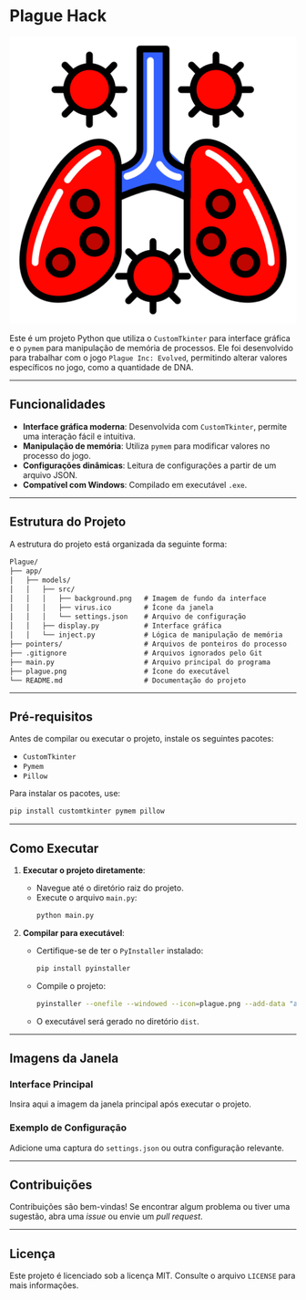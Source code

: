 
# Plague Hack

![logo](plague.png)

Este é um projeto Python que utiliza o `CustomTkinter` para interface gráfica e o `pymem` para manipulação de memória de processos. Ele foi desenvolvido para trabalhar com o jogo `Plague Inc: Evolved`, permitindo alterar valores específicos no jogo, como a quantidade de DNA.

---

## Funcionalidades

- **Interface gráfica moderna**: Desenvolvida com `CustomTkinter`, permite uma interação fácil e intuitiva.
- **Manipulação de memória**: Utiliza `pymem` para modificar valores no processo do jogo.
- **Configurações dinâmicas**: Leitura de configurações a partir de um arquivo JSON.
- **Compatível com Windows**: Compilado em executável `.exe`.

---

## Estrutura do Projeto

A estrutura do projeto está organizada da seguinte forma:

```
Plague/
├── app/
│   ├── models/
│   │   ├── src/
│   │   │   ├── background.png   # Imagem de fundo da interface
│   │   │   ├── virus.ico        # Ícone da janela
│   │   │   └── settings.json    # Arquivo de configuração
│   │   ├── display.py           # Interface gráfica
│   │   └── inject.py            # Lógica de manipulação de memória
├── pointers/                    # Arquivos de ponteiros do processo
├── .gitignore                   # Arquivos ignorados pelo Git
├── main.py                      # Arquivo principal do programa
├── plague.png                   # Ícone do executável
└── README.md                    # Documentação do projeto
```

---

## Pré-requisitos

Antes de compilar ou executar o projeto, instale os seguintes pacotes:

- `CustomTkinter`
- `Pymem`
- `Pillow`

Para instalar os pacotes, use:

```bash
pip install customtkinter pymem pillow
```

---

## Como Executar

1. **Executar o projeto diretamente**:
   - Navegue até o diretório raiz do projeto.
   - Execute o arquivo `main.py`:
     ```bash
     python main.py
     ```

2. **Compilar para executável**:
   - Certifique-se de ter o `PyInstaller` instalado:
     ```bash
     pip install pyinstaller
     ```
   - Compile o projeto:
     ```bash
     pyinstaller --onefile --windowed --icon=plague.png --add-data "app;app" main.py
     ```
   - O executável será gerado no diretório `dist`.

---

## Imagens da Janela

### Interface Principal
Insira aqui a imagem da janela principal após executar o projeto.

### Exemplo de Configuração
Adicione uma captura do `settings.json` ou outra configuração relevante.

---

## Contribuições

Contribuições são bem-vindas! Se encontrar algum problema ou tiver uma sugestão, abra uma _issue_ ou envie um _pull request_.

---

## Licença

Este projeto é licenciado sob a licença MIT. Consulte o arquivo `LICENSE` para mais informações.